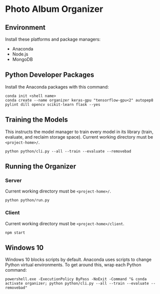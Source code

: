 # Photo Album Organizer
## Environment
Install these platforms and package managers:
- Anaconda
- Node.js
- MongoDB

## Python Developer Packages
Install the Anaconda packages with this command:
```
conda init <shell name>
conda create --name organizer keras-gpu "tensorflow-gpu<2" autopep8 pylint dill opencv scikit-learn flask --yes
```
## Training the Models
This instructs the model manager to train every model in its library (train, evaluate, and reclaim storage space). Current working directory must be `<project-home>/`.
```
python python/cli.py --all --train --evaluate --removebad
```
## Running the Organizer
### Server
Current working directory must be `<project-home>/`.
```
python python/run.py
```
### Client
Current working directory must be `<project-home>/client`.
```
npm start
```
## Windows 10
Windows 10 blocks scripts by default. Anaconda uses scripts to change Python virtual environments. To get around this, wrap each Python command:
```
powershell.exe -ExecutionPolicy ByPass -NoExit -Command "& conda activate organizer; python python/cli.py --all --train --evaluate --removebad"
```
